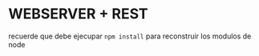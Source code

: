 # WEBSERVER + REST


recuerde que debe ejecupar ```npm install``` para reconstruir los modulos de node
